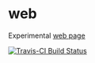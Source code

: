 # web

Experimental [web page](htpps://alanarnholt.github.io/web/)

[![Travis-CI Build Status](https://travis-ci.org/alanarnholt/web.svg?branch=master)](https://travis-ci.org/alanarnholt/web)